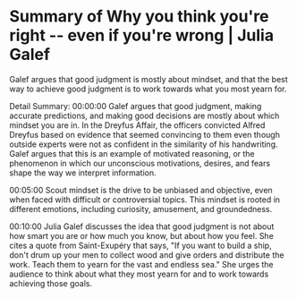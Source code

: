 # Summary of Why you think you're right -- even if you're wrong | Julia Galef

Galef argues that good judgment is mostly about mindset, and that the best way to achieve good judgment is to work towards what you most yearn for.

Detail Summary: 
00:00:00
Galef argues that good judgment, making accurate predictions, and making good decisions are mostly about which mindset you are in. In the Dreyfus Affair, the officers convicted Alfred Dreyfus based on evidence that seemed convincing to them even though outside experts were not as confident in the similarity of his handwriting. Galef argues that this is an example of motivated reasoning, or the phenomenon in which our unconscious motivations, desires, and fears shape the way we interpret information.

00:05:00
Scout mindset is the drive to be unbiased and objective, even when faced with difficult or controversial topics. This mindset is rooted in different emotions, including curiosity, amusement, and groundedness.

00:10:00
Julia Galef discusses the idea that good judgment is not about how smart you are or how much you know, but about how you feel. She cites a quote from Saint-Exupéry that says, "If you want to build a ship, don't drum up your men to collect wood and give orders and distribute the work. Teach them to yearn for the vast and endless sea." She urges the audience to think about what they most yearn for and to work towards achieving those goals.

